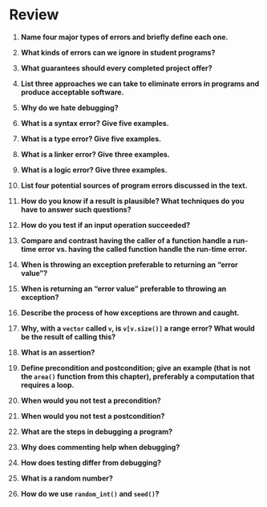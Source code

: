 # Review

1. **Name four major types of errors and briefly define each one.**

2. **What kinds of errors can we ignore in student programs?**

3. **What guarantees should every completed project offer?**

4. **List three approaches we can take to eliminate errors in programs and produce acceptable software.**

5. **Why do we hate debugging?**

6. **What is a syntax error? Give five examples.**

7. **What is a type error? Give five examples.**

8. **What is a linker error? Give three examples.**

9. **What is a logic error? Give three examples.**

10. **List four potential sources of program errors discussed in the text.**

11. **How do you know if a result is plausible? What techniques do you have to answer such questions?**

12. **How do you test if an input operation succeeded?**

13. **Compare and contrast having the caller of a function handle a run-time error vs. having the called function handle the run-time error.**

14. **When is throwing an exception preferable to returning an “error value”?**

15. **When is returning an “error value” preferable to throwing an exception?**

16. **Describe the process of how exceptions are thrown and caught.**

17. **Why, with a `vector` called `v`, is `v[v.size()]` a range error? What would be the result of calling this?**

18. **What is an assertion?**

19. **Define precondition and postcondition; give an example (that is not the `area()` function from this chapter), preferably a computation that requires a loop.**

20. **When would you not test a precondition?**

21. **When would you not test a postcondition?**

22. **What are the steps in debugging a program?**

23. **Why does commenting help when debugging?**

24. **How does testing differ from debugging?**

25. **What is a random number?**

26. **How do we use `random_int()` and `seed()`?**
